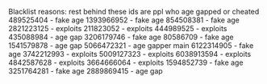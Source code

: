 Blacklist reasons:
rest behind these ids are ppl who age gapped or cheated
489525404 - fake age
1393966952 - fake age
854508381 - fake age
2821223125 - exploits
211823052 - exploits
444989525 - exploits
435088984 - age gap
3206179746 - fake age
80586709 - fake age
1541579878 - age gap
5066472321 - age gapper main
6122314905 - fake age
3742212993 - exploits
5009127323 - exploits
6038913594 - exploits
4842587628 - exploits
3664666064 - exploits
1594852739 - fake age
3251764281 - fake age
2889869415 - age gap
